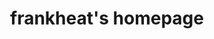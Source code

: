 ---
title: "frankheat's homepage"
projectName: "offsecnotes"
description: "offsecnotes provides a collection of concepts, techniques, and tools useful for anyone interested in penetration testing and offensive security."
---